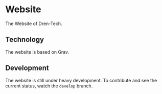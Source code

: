 # Website
The Website of Dren-Tech.

## Technology
The website is based on Grav.

## Development
The website is still under heavy development. To contribute and see the current status, watch the `develop` branch.
